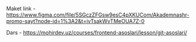Maket link - https://www.figma.com/file/5SGczZFGsw9esC4pXKUCom/Akademnashr-promo-sayt?node-id=1%3A2&t=ivTsakWvTMeOUA7Z-0

Dars - https://mohirdev.uz/courses/frontend-asoslari/lesson/git-asoslari/